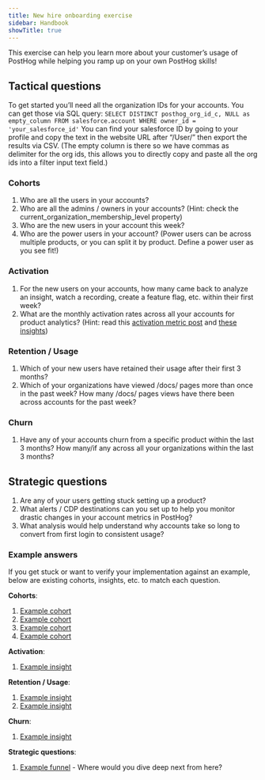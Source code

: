```yaml
---
title: New hire onboarding exercise
sidebar: Handbook
showTitle: true
---
```


This exercise can help you learn more about your customer’s usage of PostHog while helping you ramp up on your own PostHog skills!

## Tactical questions
 
To get started you’ll need all the organization IDs for your accounts. You can get those via SQL query: `SELECT DISTINCT posthog_org_id_c, NULL as empty_column FROM salesforce.account WHERE owner_id = 'your_salesforce_id'`
You can find your salesforce ID by going to your profile and copy the text in the website URL after “/User/” then export the results via CSV. (The empty column is there so we have commas as delimiter for the org ids, this allows you to directly copy and paste all the org ids into a filter input text field.)

### Cohorts
1. Who are all the users in your accounts?
2. Who are all the admins / owners in your accounts? (Hint: check the current_organization_membership_level property)
3. Who are the new users in your account this week?
4. Who are the power users in your account? (Power users can be across multiple products, or you can split it by product. Define a power user as you see fit!)

### Activation
1. For the new users on your accounts, how many came back to analyze an insight, watch a recording, create a feature flag, etc. within their first week?
2. What are the monthly activation rates across all your accounts for product analytics? (Hint: read this [activation metric post](https://posthog.com/product-engineers/activation-metrics) and [these insights](https://us.posthog.com/project/2/insights?search=activation))

### Retention / Usage 
1. Which of your new users have retained their usage after their first 3 months?
2. Which of your organizations have viewed /docs/ pages more than once in the past week? How many /docs/ pages views have there been across accounts for the past week?

### Churn

1. Have any of your accounts churn from a specific product within the last 3 months? How many/if any across all your organizations within the last 3 months?

## Strategic questions

1. Are any of your users getting stuck setting up a product?
2. What alerts / CDP destinations can you set up to help you monitor drastic changes in your account metrics in PostHog?
3. What analysis would help understand why accounts take so long to convert from first login to consistent usage?


### Example answers
If you get stuck or want to verify your implementation against an example, below are existing cohorts, insights, etc. to match each question.

__Cohorts__:
1. [Example cohort](https://us.posthog.com/project/2/cohorts/144987)
2. [Example cohort](https://us.posthog.com/project/2/cohorts/146377)
3. [Example cohort](https://us.posthog.com/project/2/cohorts/154066)
4. [Example cohort](https://us.posthog.com/project/2/cohorts/154067) 

__Activation__:
1. [Example insight](https://us.posthog.com/project/2/insights/aBpMC6Zv)

__Retention / Usage__:
1. [Example insight](https://us.posthog.com/project/2/insights/wlpuXyz2)
2. [Example insight](https://us.posthog.com/project/2/insights/revCSbzO)

__Churn__:
1. [Example insight](https://us.posthog.com/project/2/insights/DpKrMKxj)

__Strategic questions__:
1. [Example funnel](https://us.posthog.com/project/2/insights/O8lthh4G) -  Where would you dive deep next from here?
